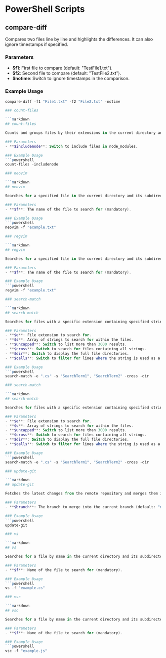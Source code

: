 # PowerShell Scripts

## compare-diff

Compares two files line by line and highlights the differences. It can also ignore timestamps if specified.

### Parameters
- **$f1**: First file to compare (default: "TestFile1.txt").
- **$f2**: Second file to compare (default: "TestFile2.txt").
- **$notime**: Switch to ignore timestamps in the comparison.

### Example Usage
```powershell
compare-diff -f1 "File1.txt" -f2 "File2.txt" -notime

### count-files

```markdown
## count-files

Counts and groups files by their extensions in the current directory and its subdirectories. It can exclude files in node_modules unless specified.

### Parameters
- **$includenode**: Switch to include files in node_modules.

### Example Usage
```powershell
count-files -includenode

### neovim

```markdown
## neovim

Searches for a specified file in the current directory and its subdirectories, then opens it in Neovim.

### Parameters
- **$f**: The name of the file to search for (mandatory).

### Example Usage
```powershell
neovim -f "example.txt"

### regvim

```markdown
## regvim

Searches for a specified file in the current directory and its subdirectories, then opens it in Vim.

### Parameters
- **$f**: The name of the file to search for (mandatory).

### Example Usage
```powershell
regvim -f "example.txt"

### search-match

```markdown
## search-match

Searches for files with a specific extension containing specified strings. It can limit results, perform cross-term searches, display full directories, and filter for method calls.

### Parameters
- **$e**: File extension to search for.
- **$s**: Array of strings to search for within the files.
- **$uncapped**: Switch to list more than 3000 results.
- **$cross**: Switch to search for files containing all strings.
- **$dir**: Switch to display the full file directories.
- **$calls**: Switch to filter for lines where the string is used as a method call.

### Example Usage
```powershell
search-match -e ".cs" -s "SearchTerm1", "SearchTerm2" -cross -dir

### search-match

```markdown
## search-match

Searches for files with a specific extension containing specified strings. It can limit results, perform cross-term searches, display full directories, and filter for method calls.

### Parameters
- **$e**: File extension to search for.
- **$s**: Array of strings to search for within the files.
- **$uncapped**: Switch to list more than 3000 results.
- **$cross**: Switch to search for files containing all strings.
- **$dir**: Switch to display the full file directories.
- **$calls**: Switch to filter for lines where the string is used as a method call.

### Example Usage
```powershell
search-match -e ".cs" -s "SearchTerm1", "SearchTerm2" -cross -dir

### update-git

```markdown
## update-git

Fetches the latest changes from the remote repository and merges them into the current branch. Can specify a branch to merge from.

### Parameters
- **$branch**: The branch to merge into the current branch (default: "master").

### Example Usage
```powershell
update-git

### vs

```markdown
## vs

Searches for a file by name in the current directory and its subdirectories, then opens it in Visual Studio.

### Parameters
- **$f**: Name of the file to search for (mandatory).

### Example Usage
```powershell
vs -f "example.cs"

### vsc

```markdown
## vsc

Searches for a file by name in the current directory and its subdirectories, then opens it in Visual Studio Code.

### Parameters
- **$f**: Name of the file to search for (mandatory).

### Example Usage
```powershell
vsc -f "example.js"
